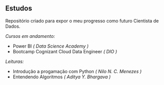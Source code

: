## Estudos
Repositório criado para expor o meu progresso como futuro Cientista de Dados.

*Cursos em andamento:*
- Power BI _( Data Science Academy )_
- Bootcamp Cognizant Cloud Data Engineer _( DIO )_

*Leituras:*
- Introdução a progamação com Python _( Nilo N. C. Menezes )_
- Entendendo Algoritmos _( Aditya Y. Bhargava )_
